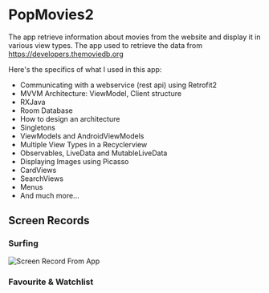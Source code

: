 # PopMovies2
The app retrieve information about movies from the website and display it in various view types.
The app used to retrieve the data from https://developers.themoviedb.org

Here's the specifics of what I used in this app:

- Communicating with a webservice (rest api) using Retrofit2
- MVVM Architecture: ViewModel, Client structure
- RXJava
- Room Database
- How to design an architecture
- Singletons
- ViewModels and AndroidViewModels
- Multiple View Types in a Recyclerview
- Observables, LiveData and MutableLiveData
- Displaying Images using Picasso
- CardViews
- SearchViews
- Menus
- And much more...

## Screen Records

### Surfing

![Screen Record From App](https://media.giphy.com/media/ahCssx51iSHJvv6dZz/giphy.gif)

### Favourite & Watchlist


